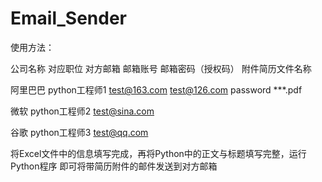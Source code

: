 # Email_Sender

使用方法：


公司名称	对应职位	      对方邮箱	       邮箱账号	        邮箱密码（授权码）  	附件简历文件名称

阿里巴巴	python工程师1	test@163.com	   test@126.com	    password	         ***.pdf

微软	    python工程师2	test@sina.com			

谷歌	    python工程师3	test@qq.com			



将Excel文件中的信息填写完成，再将Python中的正文与标题填写完整，运行Python程序
即可将带简历附件的邮件发送到对方邮箱
